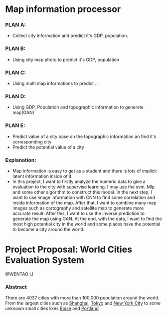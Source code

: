 # Map information processor

### PLAN A:
  * Collect city information and predict it's GDP, population.

### PLAN B:
  * Using city map photo to predict it's GDP, population

### PLAN C:
  * Using multi map informations to predict ...

### PLAN D:
  * Using GDP, Population and topographic information to generate map(GAN)
  
### PLAN E:
  * Predict value of a city base on the topographic information an find it's corresponding city
  * Predict the potential value of a city

### Explanation:
  * Map information is easy to get as a student and there is lots of implicit latent information inside of it.
  * In this project, I want to firstly analyze the numeric data to give a evaluation to the city with supervise learning. I may use the svm, Mlp and some other algorithm to construct this model. In the next step, I want to use image information with CNN to find some correlation and inside information of the map. After that, I want to combine many map images such as cartography and satellite map to generate more accurate result. After this, I want to use the inverse prediction to generate the map using GAN. At the end, with the data, I want to find the most high potential city in the world and some places have the potential to become a city around the world.
  
  
# Project Proposal: World Cities Evaluation System
@WENTAO LI

### Abstract
There are 4037 cities with more than 100,000 population around the world. From the largest cities such as [Shanghai](https://en.wikipedia.org/wiki/Shanghai), [Tokyo](https://en.wikipedia.org/wiki/Tokyo) and [New York City](https://en.wikipedia.org/wiki/New_York_City) to some unknown small cities likes [Boise](https://en.wikipedia.org/wiki/Boise,_Idaho) and [Portland](https://en.wikipedia.org/wiki/Portland,_Oregon)
